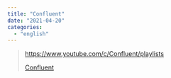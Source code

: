 ```yaml
---
title: "Confluent"
date: "2021-04-20"
categories:
  - "english"
---
```


> https://www.youtube.com/c/Confluent/playlists
>
> [Confluent ](https://www.youtube.com/c/Confluent/playlists)
